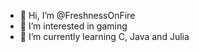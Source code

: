 - 👋 Hi, I’m @FreshnessOnFire
- 👀 I’m interested in gaming
- 🌱 I’m currently learning C, Java and Julia

<!---
FreshnessOnFire/FreshnessOnFire is a ✨ special ✨ repository because its `README.md` (this file) appears on your GitHub profile.
You can click the Preview link to take a look at your changes.
--->
